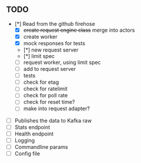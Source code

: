 TODO
----

- [*] Read from the github firehose
    - [x] ~~create request engine class~~ merge into actors
    - [x] create worker
    - [x] mock responses for tests
    - [*] new request server
    - [*] limit spec
    - [ ] request worker, using limit spec
    - [ ] add to request server
    - [ ] tests
    - [ ] check for etag
    - [ ] check for ratelimit
    - [ ] check for poll rate
    - [ ] check for reset time?
    - [ ] make into request adapter?
- [ ] Publishes the data to Kafka raw
- [ ] Stats endpoint
- [ ] Health endpoint
- [ ] Logging
- [ ] Commandline params
- [ ] Config file
